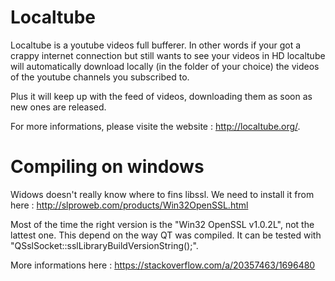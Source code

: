 Localtube
=========
Localtube is a youtube videos full bufferer. In other words if your got a crappy internet connection but still wants to see your videos in HD localtube will automatically download locally (in the folder of your choice) the videos of the youtube channels you subscribed to.

Plus it will keep up with the feed of videos, downloading them as soon as new ones are released.

For more informations, please visite the website : http://localtube.org/.


Compiling on windows
====================
Widows doesn't really know where to fins libssl. We need to install it from here : http://slproweb.com/products/Win32OpenSSL.html

Most of the time the right version is the "Win32 OpenSSL v1.0.2L", not the lattest one. This depend on the way QT was compiled. It can be tested with "QSslSocket::sslLibraryBuildVersionString();".

More informations here : https://stackoverflow.com/a/20357463/1696480